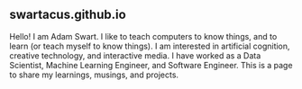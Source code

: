 ## swartacus.github.io

Hello! I am Adam Swart. I like to teach computers to know things, and to learn (or teach myself to know things).
I am interested in artificial cognition, creative technology, and interactive media. I have worked as a Data Scientist,
Machine Learning Engineer, and Software Engineer.
This is a page to share my learnings, musings, and projects.
